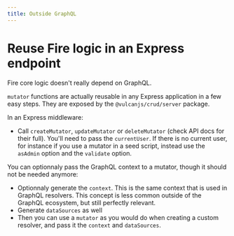 ```yaml
---
title: Outside GraphQL
---
```


# Reuse Fire logic in an Express endpoint

Fire core logic doesn't really depend on GraphQL.

`mutator` functions are actually reusable in any Express application in a few easy steps.
They are exposed by the `@vulcanjs/crud/server` package.

In an Express middleware:

- Call `createMutator`, `updateMutator` or `deleteMutator` (check API docs for their full).
  You'll need to pass the `currentUser`. If there is no current user, for instance if you use a mutator
  in a seed script, instead use the `asAdmin` option and the `validate` option.

You can optionnaly pass the GraphQL context to a mutator, though it should not be needed anymore:

- Optionnaly generate the `context`. This is the same context that is used in GraphQL resolvers. This concept is less common outside of the GraphQL ecosystem, but still perfectly relevant.
- Generate `dataSources` as well
- Then you can use a `mutator` as you would do when creating a custom resolver, and pass it the `context` and `dataSources`.
